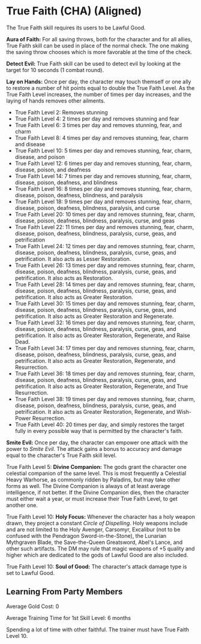# True Faith (CHA) (Aligned)

The True Faith skill requires its users to be Lawful Good.

**Aura of Faith:** For all saving throws, both for the character and for all allies, True Faith skill can be used in place of the normal check. The one making the saving throw chooses which is more favorable at the time of the check.

**Detect Evil:** True Faith skill can be used to detect evil by looking at the target for 10 seconds (1 combat round).

**Lay on Hands:** Once per day, the character may touch themself or one ally to restore a number of hit points equal to double the True Faith Level. As the True Faith Level increases, the number of times per day increases, and the laying of hands removes other ailments.

- True Faith Level 2: Removes stunning
- True Faith Level 4: 2 times per day and removes stunning and fear
- True Faith Level 6: 3 times per day and removes stunning, fear, and charm
- True Faith Level 8: 4 times per day and removes stunning, fear, charm and disease
- True Faith Level 10: 5 times per day and removes stunning, fear, charm, disease, and poison
- True Faith Level 12: 6 times per day and removes stunning, fear, charm, disease, poison, and deafness
- True Faith Level 14: 7 times per day and removes stunning, fear, charm, disease, poison, deafness, and blindness
- True Faith Level 16: 8 times per day and removes stunning, fear, charm, disease, poison, deafness, blindness, and paralysis
- True Faith Level 18: 9 times per day and removes stunning, fear, charm, disease, poison, deafness, blindness, paralysis, and curse
- True Faith Level 20: 10 times per day and removes stunning, fear, charm, disease, poison, deafness, blindness, paralysis, curse, and geas
- True Faith Level 22: 11 times per day and removes stunning, fear, charm, disease, poison, deafness, blindness, paralysis, curse, geas, and petrification
- True Faith Level 24: 12 times per day and removes stunning, fear, charm, disease, poison, deafness, blindness, paralysis, curse, geas, and petrification. It also acts as Lesser Restoration.
- True Faith Level 26: 13 times per day and removes stunning, fear, charm, disease, poison, deafness, blindness, paralysis, curse, geas, and petrification. It also acts as Restoration.
- True Faith Level 28: 14 times per day and removes stunning, fear, charm, disease, poison, deafness, blindness, paralysis, curse, geas, and petrification. It also acts as Greater Restoration.
- True Faith Level 30: 15 times per day and removes stunning, fear, charm, disease, poison, deafness, blindness, paralysis, curse, geas, and petrification. It also acts as Greater Restoration and Regenerate.
- True Faith Level 32: 16 times per day and removes stunning, fear, charm, disease, poison, deafness, blindness, paralysis, curse, geas, and petrification. It also acts as Greater Restoration, Regenerate, and Raise Dead.
- True Faith Level 34: 17 times per day and removes stunning, fear, charm, disease, poison, deafness, blindness, paralysis, curse, geas, and petrification. It also acts as Greater Restoration, Regenerate, and Resurrection.
- True Faith Level 36: 18 times per day and removes stunning, fear, charm, disease, poison, deafness, blindness, paralysis, curse, geas, and petrification. It also acts as Greater Restoration, Regenerate, and True Resurrection.
- True Faith Level 38: 19 times per day and removes stunning, fear, charm, disease, poison, deafness, blindness, paralysis, curse, geas, and petrification. It also acts as Greater Restoration, Regenerate, and Wish-Power Resurrection.
- True Faith Level 40: 20 times per day, and simply restores the target fully in every possible way that is permitted by the character's faith.

**Smite Evil:** Once per day, the character can empower one attack with the power to *Smite Evil*. The attack gains a bonus to accuracy and damage equal to the character's True Faith skill level.

True Faith Level 5: **Divine Companion:** The gods grant the character one celestial companion of the same level. This is most frequently a Celestial Heavy Warhorse, as commonly ridden by Paladins, but may take other forms as well. The Divine Companion is always of at least average intelligence, if not better. If the Divine Companion dies, then the character must either wait a year, or must increase their True Faith Level, to get another one.

True Faith Level 10: **Holy Focus:** Whenever the character has a holy weapon drawn, they project a constant *Circle of Dispelling*. Holy weapons include and are not limited to the Holy Avenger, Carsomyr, Excalibur (not to be confused with the Pendragon Sword-in-the-Stone), the Lunarian Mythgraven Blade, the Save-the-Queen Greatsword, Abel's Lance, and other such artifacts. The DM may rule that magic weapons of +5 quality and higher which are dedicated to the gods of Lawful Good are also included.

True Faith Level 10: **Soul of Good:** The character's attack damage type is set to Lawful Good.

## Learning From Party Members

Average Gold Cost: 0

Average Training Time for 1st Skill Level: 6 months

Spending a lot of time with other faithful. The trainer must have True Faith Level 10.
